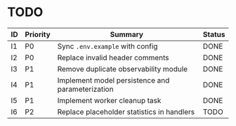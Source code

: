 <!--
@file: TODO.md
@description: Consolidated task list from audit and fix plan
@dependencies: reports/ISSUES_REGISTER.md, reports/FIX_PLAN.md
@created: 2025-09-15
-->

# TODO

| ID | Priority | Summary | Status |
| --- | --- | --- | --- |
| I1 | P0 | Sync `.env.example` with config | DONE |
| I2 | P0 | Replace invalid header comments | DONE |
| I3 | P1 | Remove duplicate observability module | DONE |
| I4 | P1 | Implement model persistence and parameterization | DONE |
| I5 | P1 | Implement worker cleanup task | DONE |
| I6 | P2 | Replace placeholder statistics in handlers | TODO |
